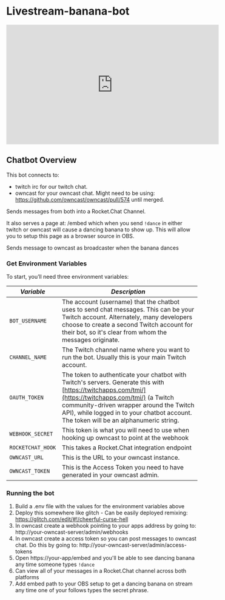 # Livestream-banana-bot

<iframe width="560" height="315" src="https://www.youtube.com/embed/1bAfwBwdbKg" frameborder="0" allow="accelerometer; autoplay; clipboard-write; encrypted-media; gyroscope; picture-in-picture" allowfullscreen></iframe>

## Chatbot Overview

This bot connects to: 
* twitch irc for our twitch chat.
* owncast for your owncast chat.  Might need to be using: https://github.com/owncast/owncast/pull/574 until merged.

Sends messages from both into a Rocket.Chat Channel.

It also serves a page at: /embed which when you send `!dance` in either twitch or owncast will cause a dancing banana to show up.  This will allow you to setup this page as a browser source in OBS.

Sends message to owncast as broadcaster when the banana dances

### Get Environment Variables

To start, you’ll need three environment variables:
 
| *Variable*  | *Description*   |
|---|---|
| `BOT_USERNAME`  |  The account (username) that the chatbot uses to send chat messages. This can be your Twitch account. Alternately, many developers choose to create a second Twitch account for their bot, so it's clear from whom the messages originate. |  
|`CHANNEL_NAME`   |  The Twitch channel name where you want to run the bot. Usually this is your main Twitch account. |
|`OAUTH_TOKEN`   |The token to authenticate your chatbot with Twitch's servers. Generate this with [https://twitchapps.com/tmi/](https://twitchapps.com/tmi/) (a Twitch community-driven wrapper around the Twitch API), while logged in to your chatbot account. The token will be an alphanumeric string.|
|`WEBHOOK_SECRET` | This token is what you will need to use when hooking up owncast to point at the webhook |
|`ROCKETCHAT_HOOK` | This takes a Rocket.Chat integration endpoint |
|`OWNCAST_URL` | This is the URL to your owncast instance.  |
|`OWNCAST_TOKEN` | This is the Access Token you need to have generated in your owncast admin. |

### Running the bot

1. Build a .env file with the values for the environment variables above
2. Deploy this somewhere like glitch - Can be easily deployed remixing: https://glitch.com/edit/#!/cheerful-curse-hell
3. In owncast create a webhook pointing to your apps address by going to: http://your-owncast-server/admin/webhooks
4. In owncast create a access token so you can post messages to owncast chat.  Do this by going to: http://your-owncast-server/admin/access-tokens
4. Open https://your-app/embed and you'll be able to see dancing banana any time someone types `!dance`
5. Can view all of your messages in a Rocket.Chat channel across both platforms
6. Add embed path to your OBS setup to get a dancing banana on stream any time one of your follows types the secret phrase.
